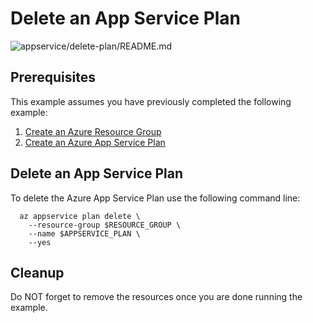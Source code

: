 
# Delete an App Service Plan

![appservice/delete-plan/README.md](https://github.com/Azure-Samples/java-on-azure-examples/workflows/appservice/delete-plan/README.md/badge.svg)

## Prerequisites

This example assumes you have previously completed the following example:

1. [Create an Azure Resource Group](../group/create/)
1. [Create an Azure App Service Plan](../create-plan/)

## Delete an App Service Plan

<!-- workflow.cron(0 3 * * 1) -->
<!-- workflow.include(../create-plan/README.md) -->

To delete the Azure App Service Plan use the following command line:

```shell
  az appservice plan delete \
    --resource-group $RESOURCE_GROUP \
    --name $APPSERVICE_PLAN \
    --yes
```

<!-- workflow.directOnly() 
export RESULT=$(az appservice plan show --resource-group $RESOURCE_GROUP --name $APPSERVICE_PLAN --query provisioningState --output tsv)
az group delete --name $RESOURCE_GROUP --yes || true
if [[ "$RESULT" == Succeeded ]]; then
  exit 1
fi
  -->

## Cleanup

Do NOT forget to remove the resources once you are done running the example.
